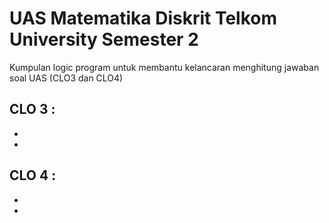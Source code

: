 # UAS Matematika Diskrit Telkom University Semester 2
Kumpulan logic program untuk membantu kelancaran menghitung jawaban soal UAS (CLO3 dan CLO4)

CLO 3 :
-
-
-

CLO 4 :
-
-
-
